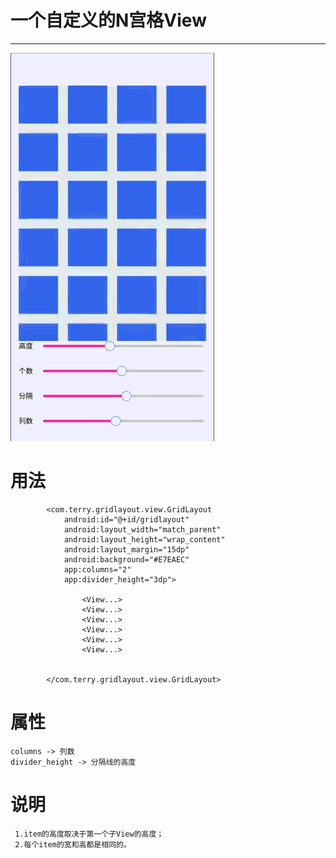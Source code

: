 # 一个自定义的N宫格View
--------------------

![](screenshot.gif)

# 用法


	  		<com.terry.gridlayout.view.GridLayout
                android:id="@+id/gridlayout"
                android:layout_width="match_parent"
                android:layout_height="wrap_content"
                android:layout_margin="15dp"
                android:background="#E7EAEC"
                app:columns="2"
                app:divider_height="3dp">

					<View...>
					<View...>
					<View...>
					<View...>
					<View...>
					<View...>


            </com.terry.gridlayout.view.GridLayout>


# 属性

	columns -> 列数
	divider_height -> 分隔线的高度


# 说明


	 1.item的高度取决于第一个子View的高度；
     2.每个item的宽和高都是相同的。